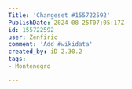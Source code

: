 ```yaml
---
Title: 'Changeset #155722592'
PublishDate: 2024-08-25T07:05:17Z
id: 155722592
user: Zenfiric
comment: 'Add #wikidata'
created_by: iD 2.30.2
tags:
- Montenegro

---
```

